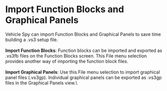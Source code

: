# Import Function Blocks and Graphical Panels

Vehicle Spy can import Function Blocks and Graphical Panels to save time building a .vs3 setup file.\
\
**Import Function Blocks**: Function blocks can be imported and exported as .vs3fb files on the Function Blocks screen. This File menu selection provides another way of importing the function block files.\
\
**Import Graphical Panels**: Use this File menu selection to import graphical panel files (.vs3gp). Individual graphical panels can be exported as .vs3gp files in the Graphical Panels view.\
